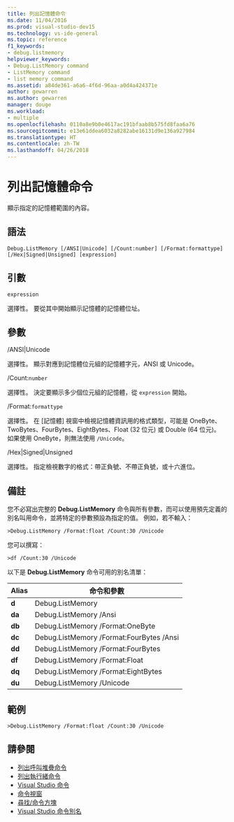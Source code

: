 ```yaml
---
title: 列出記憶體命令
ms.date: 11/04/2016
ms.prod: visual-studio-dev15
ms.technology: vs-ide-general
ms.topic: reference
f1_keywords:
- debug.listmemory
helpviewer_keywords:
- Debug.ListMemory command
- ListMemory command
- list memory command
ms.assetid: a84de361-a6a6-4f6d-96aa-a0d4a424371e
author: gewarren
ms.author: gewarren
manager: douge
ms.workload:
- multiple
ms.openlocfilehash: 0110a8e9b0e4617ac191bfaab8b575fd8faa6a76
ms.sourcegitcommit: e13e61ddea6032a8282abe16131d9e136a927984
ms.translationtype: HT
ms.contentlocale: zh-TW
ms.lasthandoff: 04/26/2018
---
```

# <a name="list-memory-command"></a>列出記憶體命令
顯示指定的記憶體範圍的內容。

## <a name="syntax"></a>語法

```
Debug.ListMemory [/ANSI|Unicode] [/Count:number] [/Format:formattype]
[/Hex|Signed|Unsigned] [expression]
```

## <a name="arguments"></a>引數
 `expression`

 選擇性。 要從其中開始顯示記憶體的記憶體位址。

## <a name="switches"></a>參數
 /ANSI&#124;Unicode

 選擇性。 顯示對應到記憶體位元組的記憶體字元，ANSI 或 Unicode。

 /Count:`number`

 選擇性。 決定要顯示多少個位元組的記憶體，從 `expression` 開始。

 /Format:`formattype`

 選擇性。 在 [記憶體] 視窗中檢視記憶體資訊用的格式類型，可能是 OneByte、TwoBytes、FourBytes、EightBytes、Float (32 位元) 或 Double (64 位元)。 如果使用 OneByte，則無法使用 `/Unicode`。

 /Hex&#124;Signed&#124;Unsigned

 選擇性。 指定檢視數字的格式：帶正負號、不帶正負號，或十六進位。

## <a name="remarks"></a>備註
 您不必寫出完整的 **Debug.ListMemory** 命令與所有參數，而可以使用預先定義的別名叫用命令，並將特定的參數預設為指定的值。 例如，若不輸入：

```
>Debug.ListMemory /Format:float /Count:30 /Unicode
```

 您可以撰寫：

```
>df /Count:30 /Unicode
```

 以下是 **Debug.ListMemory** 命令可用的別名清單：

|Alias|命令和參數|
|-----------|--------------------------|
|**d**|Debug.ListMemory|
|**da**|Debug.ListMemory /Ansi|
|**db**|Debug.ListMemory /Format:OneByte|
|**dc**|Debug.ListMemory /Format:FourBytes /Ansi|
|**dd**|Debug.ListMemory /Format:FourBytes|
|**df**|Debug.ListMemory /Format:Float|
|**dq**|Debug.ListMemory /Format:EightBytes|
|**du**|Debug.ListMemory /Unicode|

## <a name="example"></a>範例

```
>Debug.ListMemory /Format:float /Count:30 /Unicode
```

## <a name="see-also"></a>請參閱

- [列出呼叫堆疊命令](../../ide/reference/list-call-stack-command.md)
- [列出執行緒命令](../../ide/reference/list-threads-command.md)
- [Visual Studio 命令](../../ide/reference/visual-studio-commands.md)
- [命令視窗](../../ide/reference/command-window.md)
- [尋找/命令方塊](../../ide/find-command-box.md)
- [Visual Studio 命令別名](../../ide/reference/visual-studio-command-aliases.md)